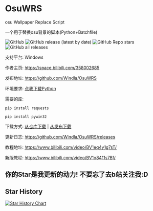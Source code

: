 # OsuWRS
osu Wallpaper Replace Script

一个用于替换osu背景的脚本(Python+Batchfile)

![GitHub](https://img.shields.io/github/license/windla/osuwrs)
![GitHub release (latest by date)](https://img.shields.io/github/v/release/windla/osuwrs)
![GitHub Repo stars](https://img.shields.io/github/stars/windla/osuwrs)
![GitHub all releases](https://img.shields.io/github/downloads/windla/osuwrs/total)

支持平台: Windows

作者主页: https://space.bilibili.com/358002685

发布地址: https://github.com/Windla/OsuWRS

环境要求: [点我下载Python](https://www.python.org/downloads/)

需要的库:

`pip install requests`

`pip install pywin32`

下载方式: [从仓库下载](https://github.com/Windla/OsuWRS/archive/refs/heads/master.zip) | [从发布下载](https://github.com/Windla/OsuWRS/releases)

更新日志: https://github.com/Windla/OsuWRS/releases

教程地址: https://www.bilibili.com/video/BV1eq4y1g7sT/

新版教程: https://www.bilibili.com/video/BV1o8411s7Bf/


## 你的Star是我更新的动力! 不要忘了去b站关注我:D
## Star History
[![Star History Chart](https://api.star-history.com/svg?repos=Windla/osuWRS&type=Date)](https://star-history.com/#Windla/osuWRS&Date)
